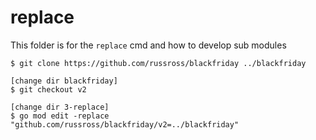 # replace

This folder is for the `replace` cmd and how to develop sub modules

```
$ git clone https://github.com/russross/blackfriday ../blackfriday

[change dir blackfriday]
$ git checkout v2

[change dir 3-replace]
$ go mod edit -replace "github.com/russross/blackfriday/v2=../blackfriday"

```